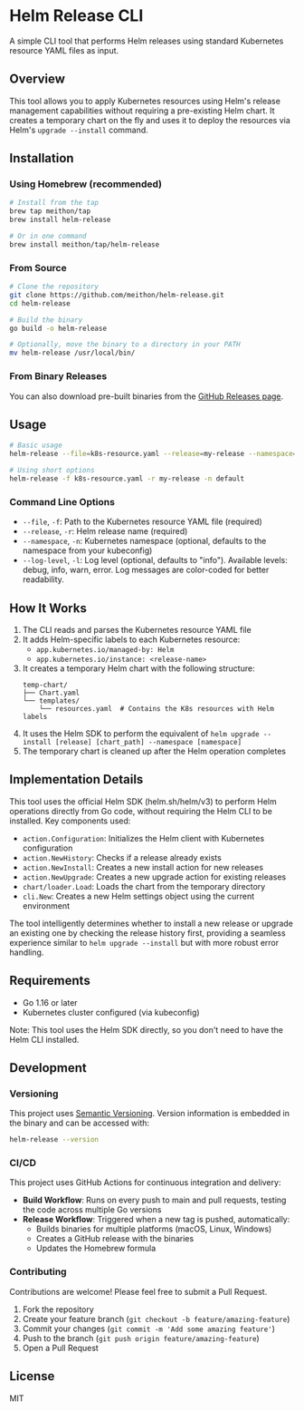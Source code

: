 # Helm Release CLI

A simple CLI tool that performs Helm releases using standard Kubernetes resource YAML files as input.

## Overview

This tool allows you to apply Kubernetes resources using Helm's release management capabilities without requiring a pre-existing Helm chart. It creates a temporary chart on the fly and uses it to deploy the resources via Helm's `upgrade --install` command.

## Installation

### Using Homebrew (recommended)

```bash
# Install from the tap
brew tap meithon/tap
brew install helm-release

# Or in one command
brew install meithon/tap/helm-release
```

### From Source

```bash
# Clone the repository
git clone https://github.com/meithon/helm-release.git
cd helm-release

# Build the binary
go build -o helm-release

# Optionally, move the binary to a directory in your PATH
mv helm-release /usr/local/bin/
```

### From Binary Releases

You can also download pre-built binaries from the [GitHub Releases page](https://github.com/meithon/helm-release/releases).

## Usage

```bash
# Basic usage
helm-release --file=k8s-resource.yaml --release=my-release --namespace=default

# Using short options
helm-release -f k8s-resource.yaml -r my-release -n default
```

### Command Line Options

- `--file`, `-f`: Path to the Kubernetes resource YAML file (required)
- `--release`, `-r`: Helm release name (required)
- `--namespace`, `-n`: Kubernetes namespace (optional, defaults to the namespace from your kubeconfig)
- `--log-level`, `-l`: Log level (optional, defaults to "info"). Available levels: debug, info, warn, error. Log messages are color-coded for better readability.

## How It Works

1. The CLI reads and parses the Kubernetes resource YAML file
2. It adds Helm-specific labels to each Kubernetes resource:
   - `app.kubernetes.io/managed-by: Helm`
   - `app.kubernetes.io/instance: <release-name>`
3. It creates a temporary Helm chart with the following structure:
   ```
   temp-chart/
   ├── Chart.yaml
   └── templates/
       └── resources.yaml  # Contains the K8s resources with Helm labels
   ```
4. It uses the Helm SDK to perform the equivalent of `helm upgrade --install [release] [chart_path] --namespace [namespace]`
5. The temporary chart is cleaned up after the Helm operation completes

## Implementation Details

This tool uses the official Helm SDK (helm.sh/helm/v3) to perform Helm operations directly from Go code, without requiring the Helm CLI to be installed. Key components used:

- `action.Configuration`: Initializes the Helm client with Kubernetes configuration
- `action.NewHistory`: Checks if a release already exists
- `action.NewInstall`: Creates a new install action for new releases
- `action.NewUpgrade`: Creates a new upgrade action for existing releases
- `chart/loader.Load`: Loads the chart from the temporary directory
- `cli.New`: Creates a new Helm settings object using the current environment

The tool intelligently determines whether to install a new release or upgrade an existing one by checking the release history first, providing a seamless experience similar to `helm upgrade --install` but with more robust error handling.

## Requirements

- Go 1.16 or later
- Kubernetes cluster configured (via kubeconfig)

Note: This tool uses the Helm SDK directly, so you don't need to have the Helm CLI installed.

## Development

### Versioning

This project uses [Semantic Versioning](https://semver.org/). Version information is embedded in the binary and can be accessed with:

```bash
helm-release --version
```

### CI/CD

This project uses GitHub Actions for continuous integration and delivery:

- **Build Workflow**: Runs on every push to main and pull requests, testing the code across multiple Go versions
- **Release Workflow**: Triggered when a new tag is pushed, automatically:
  - Builds binaries for multiple platforms (macOS, Linux, Windows)
  - Creates a GitHub release with the binaries
  - Updates the Homebrew formula

### Contributing

Contributions are welcome! Please feel free to submit a Pull Request.

1. Fork the repository
2. Create your feature branch (`git checkout -b feature/amazing-feature`)
3. Commit your changes (`git commit -m 'Add some amazing feature'`)
4. Push to the branch (`git push origin feature/amazing-feature`)
5. Open a Pull Request

## License

MIT
